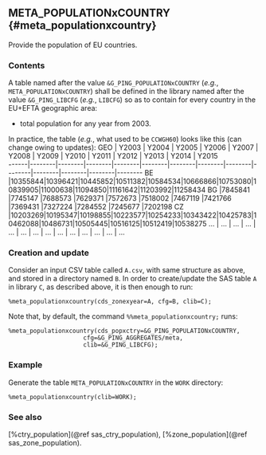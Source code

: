 ## META_POPULATIONxCOUNTRY {#meta_populationxcountry}
Provide the population of EU countries.

### Contents
A table named after the value `&G_PING_POPULATIONxCOUNTRY` (_e.g._, `META_POPULATIONxCOUNTRY`) 
shall be defined in the library named after the value `&G_PING_LIBCFG` (_e.g._, `LIBCFG`) so as 
to contain for every country in the EU+EFTA geographic area:
* total population for any year from 2003.

In practice, the table (_e.g._, what used to be `CCWGH60`) looks like this (can change owing to updates):
  GEO |  Y2003 | Y2004  |  Y2005 |  Y2006 |  Y2007 |  Y2008 |  Y2009 |  Y2010 |  Y2011 |  Y2012 |  Y2013 |  Y2014 | Y2015  
------|--------|--------|--------|--------|--------|--------|--------|--------|--------|--------|--------|--------|--------
BE	  |10355844|10396421|10445852|10511382|10584534|10666866|10753080|10839905|11000638|11094850|11161642|11203992|11258434
BG	  |7845841 |7745147 |7688573 |7629371 |7572673 |7518002 |7467119 |7421766 |7369431 |7327224 |7284552 |7245677 |7202198
CZ	  |10203269|10195347|10198855|10223577|10254233|10343422|10425783|10462088|10486731|10505445|10516125|10512419|10538275
...   |  ...   |  ...   |  ...   |  ...   |  ...   |  ...   |  ...   |  ...   |  ...   |  ...   |  ...   |  ...   | ...

### Creation and update
Consider an input CSV table called `A.csv`, with same structure as above, and stored in a directory 
named `B`. In order to create/update the SAS table `A` in library `C`, as described above, it is 
then enough to run:

	%meta_populationxcountry(cds_zonexyear=A, cfg=B, clib=C);

Note that, by default, the command `%%meta_populationxcountry;` runs:

	%meta_populationxcountry(cds_popxctry=&G_PING_POPULATIONxCOUNTRY, 
						 cfg=&G_PING_AGGREGATES/meta, 
						 clib=&G_PING_LIBCFG);

### Example
Generate the table `META_POPULATIONxCOUNTRY` in the `WORK` directory:

	%meta_populationxcountry(clib=WORK);

### See also
[%ctry_population](@ref sas_ctry_population), [%zone_population](@ref sas_zone_population).
